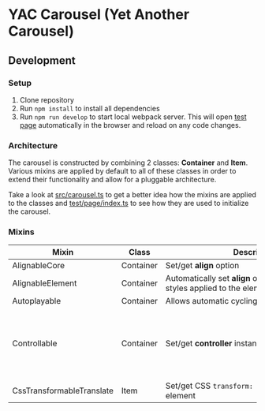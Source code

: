 # YAC Carousel (Yet Another Carousel)

## Development

### Setup
1. Clone repository
1. Run `npm install` to install all dependencies
1. Run `npm run develop` to start local webpack server. This will open [test page](test/page) automatically in the browser and reload on any code changes.

### Architecture
The carousel is constructed by combining 2 classes: **Container** and **Item**. Various mixins are applied by default to all of these classes in order to extend their functionality and allow for a pluggable architecture.

Take a look at [src/carousel.ts](src/carousel.ts) to get a better idea how the mixins are applied to the classes and [test/page/index.ts](test/page/index.ts) to see how they are used to initialize the carousel.

### Mixins

Mixin | Class | Description | Container&nbsp;Deps | Item&nbsp;Deps
----- | ----- | ----------- | ------------------- | --------------
AlignableCore | Container | Set/get&nbsp;**align**&nbsp;option | |
AlignableElement | Container | Automatically&nbsp;set&nbsp;**align**&nbsp;option&nbsp;by&nbsp;examining&nbsp;CSS styles applied to the element | AlignableCore<br> ElementableCore |
Autoplayable | Container | Allows automatic cycling through items | IndexableSelect |
Controllable | Container | Set/get **controller** instance | ItemizableCoreInstance<br> Typeable<br> BoxModelable<br> AlignableCore<br> DirectionableCoreMixin<br> IndexableSelect<br> Nudgeable |
CssTransformableTranslate | Item | Set/get CSS `transform: translate(...)` style on element | | ElementableCore
